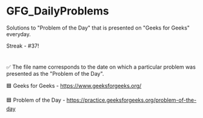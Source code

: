 # GFG_DailyProblems
Solutions to "Problem of the Day" that is presented on "Geeks for Geeks" everyday.

Streak - #37!
#
✅ The file name corresponds to the date on which a particular problem was presented as the "Problem of the Day".

🟦 Geeks for Geeks - https://www.geeksforgeeks.org/

🟦 Problem of the Day - https://practice.geeksforgeeks.org/problem-of-the-day
#